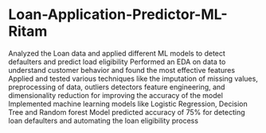 # Loan-Application-Predictor-ML-Ritam

Analyzed the Loan data and applied different ML models to detect defaulters and predict load eligibility
Performed an EDA on data to understand customer behavior and found the most effective features
Applied and tested various techniques like the imputation of missing values, preprocessing of data, outliers
detectors feature engineering, and dimensionality reduction for improving the accuracy of the model
Implemented machine learning models like Logistic Regression, Decision Tree and Random forest
Model predicted accuracy of 75% for detecting loan defaulters and automating the loan eligibility process
